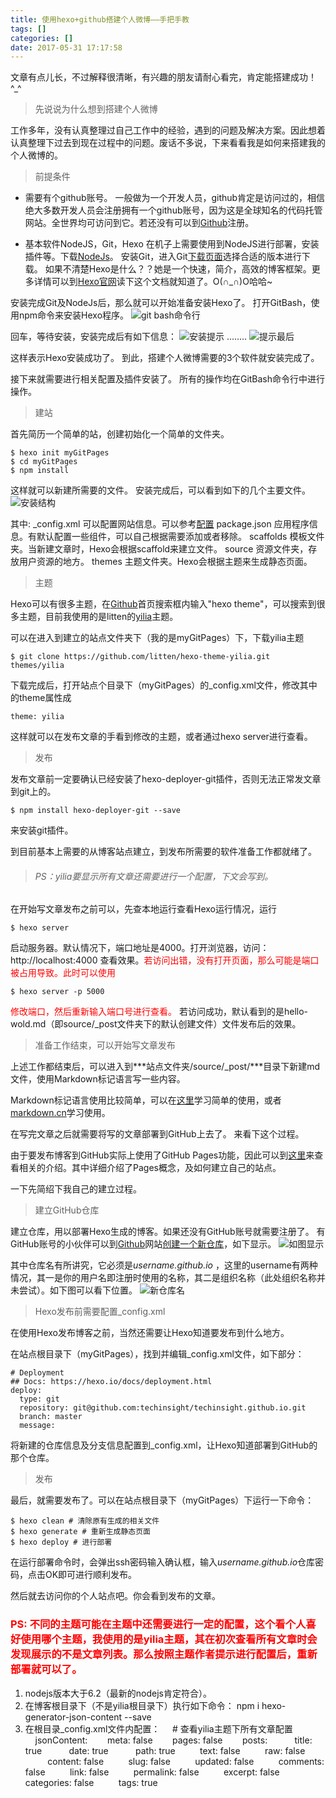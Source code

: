 ```yaml
---
title: 使用hexo+github搭建个人微博——手把手教
tags: []
categories: []
date: 2017-05-31 17:17:58
---
```


文章有点儿长，不过解释很清晰，有兴趣的朋友请耐心看完，肯定能搭建成功！^_^

> 先说说为什么想到搭建个人微博

工作多年，没有认真整理过自己工作中的经验，遇到的问题及解决方案。因此想着认真整理下过去到现在过程中的问题。废话不多说，下来看看我是如何来搭建我的个人微博的。

> 前提条件

* 需要有个github账号。
  一般做为一个开发人员，github肯定是访问过的，相信绝大多数开发人员会注册拥有一个github账号，因为这是全球知名的代码托管网站。全世界均可访问到它。若还没有可以到[Github](https://github.com/ "Github")注册。

* 基本软件NodeJS，Git，Hexo
  在机子上需要使用到NodeJS进行部署，安装插件等。下载[NodeJs](https://nodejs.org/ "NodeJs")。
  安装Git，进入Git[下载页面](https://git-scm.com/download/)选择合适的版本进行下载。
  如果不清楚Hexo是什么？？她是一个快速，简介，高效的博客框架。更多详情可以到[Hexo官网](https://hexo.io/zh-cn/docs/index.html)读下这个文档就知道了。O(∩_∩)O哈哈~

<!-- more -->

安装完成Git及NodeJs后，那么就可以开始准备安装Hexo了。
打开GitBash，使用npm命令来安装Hexo程序。
![git bash命令行](/images/how-to-setup-personal-blog-width-hexo-and-github/bit_bash_command_ui.png)

回车，等待安装，安装完成后有如下信息：
![安装提示](/images/how-to-setup-personal-blog-width-hexo-and-github/hexo_install_hint_first.png)
........
![提示最后](/images/how-to-setup-personal-blog-width-hexo-and-github/hexo_install_hint_last.png)

这样表示Hexo安装成功了。
到此，搭建个人微博需要的3个软件就安装完成了。

接下来就需要进行相关配置及插件安装了。
所有的操作均在GitBash命令行中进行操作。

> 建站

首先简历一个简单的站，创建初始化一个简单的文件夹。

    $ hexo init myGitPages
    $ cd myGitPages
    $ npm install

这样就可以新建所需要的文件。
安装完成后，可以看到如下的几个主要文件。
![安装结构](/images/how-to-setup-personal-blog-width-hexo-and-github/hexo_site_installed_hierarchy.png)

其中:
_config.xml      可以配置网站信息。可以参考[配置](https://hexo.io/zh-cn/docs/configuration.html)
package.json    应用程序信息。有默认配置一些组件，可以自己根据需要添加或者移除。
scaffolds          模板文件夹。当新建文章时，Hexo会根据scaffold来建立文件。
source              资源文件夹，存放用户资源的地方。
themes             主题文件夹。Hexo会根据主题来生成静态页面。

> 主题

Hexo可以有很多主题，在[Github](https://github.com/)首页搜索框内输入"hexo theme"，可以搜索到很多主题，目前我使用的是litten的[yilia](https://github.com/litten/hexo-theme-yilia)主题。

可以在进入到建立的站点文件夹下（我的是myGitPages）下，下载yilia主题

    $ git clone https://github.com/litten/hexo-theme-yilia.git themes/yilia

下载完成后，打开站点个目录下（myGitPages）的_config.xml文件，修改其中的theme属性成

    theme: yilia

这样就可以在发布文章的手看到修改的主题，或者通过hexo server进行查看。

> 发布

发布文章前一定要确认已经安装了hexo-deployer-git插件，否则无法正常发文章到git上的。

    $ npm install hexo-deployer-git --save

来安装git插件。

到目前基本上需要的从博客站点建立，到发布所需要的软件准备工作都就绪了。

> ###### PS：yilia要显示所有文章还需要进行一个配置，下文会写到。

在开始写文章发布之前可以，先查本地运行查看Hexo运行情况，运行

    $ hexo server

启动服务器。默认情况下，端口地址是4000。打开浏览器，访问：http://localhost:4000
查看效果。<font color="red">若访问出错，没有打开页面，那么可能是端口被占用导致。此时可以使用</font>

    $ hexo server -p 5000

<font color="red">修改端口，然后重新输入端口号进行查看。</font>
若访问成功，默认看到的是hello-wold.md（即source/_post文件夹下的默认创建文件）文件发布后的效果。

> 准备工作结束，可以开始写文章发布

上述工作都结束后，可以进入到***站点文件夹/source/_post/***目录下新建md文件，使用Markdown标记语言写一些内容。

Markdown标记语言使用比较简单，可以在[这里](http://wowubuntu.com/markdown/#img)学习简单的使用，或者[markdown.cn](http://markdown.cn/)学习使用。

在写完文章之后就需要将写的文章部署到GitHub上去了。
来看下这个过程。

由于要发布博客到GitHub实际上使用了GitHub Pages功能，因此可以到[这里](https://pages.github.com/)来查看相关的介绍。其中详细介绍了Pages概念，及如何建立自己的站点。

一下先简绍下我自己的建立过程。

> 建立GitHub仓库

建立仓库，用以部署Hexo生成的博客。如果还没有GitHub账号就需要注册了。
有GitHub账号的小伙伴可以到[Github](https://github.com/)网站[创建一个新仓库](https://github.com/new)，如下显示。
![如图显示](/images/how-to-setup-personal-blog-width-hexo-and-github/create_a_new_repository_on_github.png)

其中仓库名有所讲究，它必须是*username.github.io* ，这里的username有两种情况，其一是你的用户名即注册时使用的名称，其二是组织名称（此处组织名称并未尝试）。如下图可以看下位置。
![新仓库名](/images/how-to-setup-personal-blog-width-hexo-and-github/new_repository_name_rule.png)

> Hexo发布前需要配置_config.xml

在使用Hexo发布博客之前，当然还需要让Hexo知道要发布到什么地方。

在站点根目录下（myGitPages），找到并编辑_config.xml文件，如下部分：

    # Deployment
    ## Docs: https://hexo.io/docs/deployment.html
    deploy:
      type: git
      repository: git@github.com:techinsight/techinsight.github.io.git
      branch: master
      message:

将新建的仓库信息及分支信息配置到_config.xml，让Hexo知道部署到GitHub的那个仓库。

> 发布

最后，就需要发布了。可以在站点根目录下（myGitPages）下运行一下命令：

    $ hexo clean # 清除原有生成的相关文件
    $ hexo generate # 重新生成静态页面
    $ hexo deploy # 进行部署

在运行部署命令时，会弹出ssh密码输入确认框，输入*username.github.io*仓库密码，点击OK即可进行顺利发布。

然后就去访问你的个人站点吧。你会看到发布的文章。

### <font color="red">PS: 不同的主题可能在主题中还需要进行一定的配置，这个看个人喜好使用哪个主题，我使用的是yilia主题，其在初次查看所有文章时会发现展示的不是文章列表。那么按照主题作者提示进行配置后，重新部署就可以了。</font>

1. nodejs版本大于6.2（最新的nodejs肯定符合）。
2. 在博客根目录下（不是yilia根目录下）执行如下命令： npm i hexo-generator-json-content --save
3. 在根目录_config.xml文件内配置： 
    &nbsp;&nbsp;&nbsp;&nbsp;# 查看yilia主题下所有文章配置
    &nbsp;&nbsp;&nbsp;&nbsp;jsonContent:
    &nbsp;&nbsp;&nbsp;&nbsp;&nbsp;&nbsp;    meta: false
    &nbsp;&nbsp;&nbsp;&nbsp;&nbsp;&nbsp;    pages: false
    &nbsp;&nbsp;&nbsp;&nbsp;&nbsp;&nbsp;    posts:
    &nbsp;&nbsp;&nbsp;&nbsp; &nbsp;&nbsp;&nbsp;&nbsp;     title: true
    &nbsp;&nbsp;&nbsp;&nbsp; &nbsp;&nbsp;&nbsp;&nbsp;     date: true
    &nbsp;&nbsp;&nbsp;&nbsp; &nbsp;&nbsp;&nbsp;&nbsp;     path: true
    &nbsp;&nbsp;&nbsp;&nbsp;&nbsp;&nbsp;&nbsp;&nbsp;      text: false
    &nbsp;&nbsp;&nbsp;&nbsp;&nbsp;&nbsp;&nbsp;&nbsp;      raw: false
    &nbsp;&nbsp;&nbsp;&nbsp;&nbsp;&nbsp;&nbsp;&nbsp;      content: false
    &nbsp;&nbsp;&nbsp;&nbsp;&nbsp;&nbsp;&nbsp;&nbsp;      slug: false
    &nbsp;&nbsp;&nbsp;&nbsp;&nbsp;&nbsp;&nbsp;&nbsp;      updated: false
    &nbsp;&nbsp;&nbsp;&nbsp;&nbsp;&nbsp;&nbsp;&nbsp;      comments: false
    &nbsp;&nbsp;&nbsp;&nbsp;&nbsp;&nbsp;&nbsp;&nbsp;      link: false
    &nbsp;&nbsp;&nbsp;&nbsp;&nbsp;&nbsp;&nbsp;&nbsp;      permalink: false
    &nbsp;&nbsp;&nbsp;&nbsp;&nbsp;&nbsp;&nbsp;&nbsp;     excerpt: false
    &nbsp;&nbsp;&nbsp;&nbsp;&nbsp;&nbsp;&nbsp;&nbsp;      categories: false
    &nbsp;&nbsp;&nbsp;&nbsp;&nbsp;&nbsp;&nbsp;&nbsp;      tags: true

